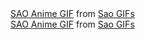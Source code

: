 <div class="tenor-gif-embed" data-postid="5621359" data-share-method="host" data-width="100%" data-aspect-ratio="1.7913669064748199"><a href="https://tenor.com/view/sao-anime-gif-5621359">SAO Anime GIF</a> from <a href="https://tenor.com/search/sao-gifs">Sao GIFs</a></div><script type="text/javascript" async src="https://tenor.com/embed.js"></script>


<div class="tenor-gif-embed" data-postid="5621359" data-share-method="host" data-width="100%" data-aspect-ratio="1.7913669064748199"><a href="https://tenor.com/view/sao-anime-gif-5621359">SAO Anime GIF</a> from <a href="https://tenor.com/search/sao-gifs">Sao GIFs</a></div><script type="text/javascript" async src="https://tenor.com/embed.js"></script>